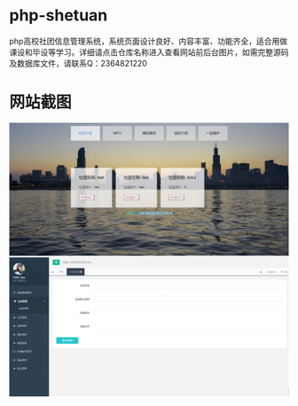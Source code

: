 # php-shetuan
php高校社团信息管理系统，系统页面设计良好、内容丰富、功能齐全，适合用做课设和毕设等学习。详细请点击仓库名称进入查看网站前后台图片，如需完整源码及数据库文件，请联系Q：2364821220
# 网站截图
![image](https://github.com/hzl0898/php-shetuan/blob/main/社团介绍.jpg)
![image](https://github.com/hzl0898/php-shetuan/blob/main/社团活动管理.png)
